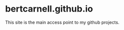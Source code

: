 bertcarnell.github.io
=====================

This site is the main access point to my github projects.
